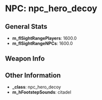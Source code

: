 # NPC: npc_hero_decoy

## General Stats

- **m_flSightRangePlayers**: 1600.0
- **m_flSightRangeNPCs**: 1600.0

## Weapon Info


## Other Information

- **_class**: npc_hero_decoy
- **m_hFootstepSounds**: citadel
